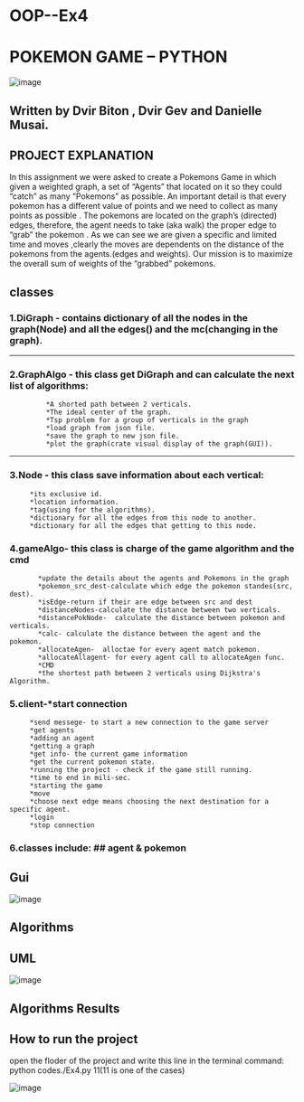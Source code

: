 
# OOP--Ex4
# POKEMON GAME – PYTHON
![image](https://user-images.githubusercontent.com/92378800/148260320-c740a7f5-ddf1-498e-bd29-94911c4e2d84.png)


## Written by Dvir Biton , Dvir Gev and Danielle Musai.

## PROJECT EXPLANATION

In this assignment  we were asked to create a Pokemons Game in which given a weighted graph, a set of “Agents” that located on it so they could “catch” as many “Pokemons” as possible.
An important detail is that every pokemon has a different value of points  and we need to collect as many points as possible .
The pokemons are located on the graph’s (directed) edges, therefore, the agent needs to take (aka walk) the proper edge to “grab” the pokemon .
As we can see we are given a specific and limited time and moves ,clearly the moves are dependents on the distance of the pokemons from the agents.(edges and weights).
Our mission is to maximize the overall sum of weights of the “grabbed” pokemons.


## classes
### 1.DiGraph - contains dictionary of all the nodes in the graph(Node) and all the edges() and the mc(changing in the graph).
----------
### 2.GraphAlgo - this class get DiGraph and can calculate the next list of algorithms:
             *A shorted path between 2 verticals.
             *The ideal center of the graph.
             *Tsp problem for a group of verticals in the graph
             *load graph from json file.
             *save the graph to new json file.
             *plot the graph(crate visual display of the graph(GUI)).
-----
### 3.Node - this class save information about each vertical:
         *its exclusive id.
         *location information.
         *tag(using for the algorithms).
         *dictionary for all the edges from this node to another.
         *dictionary for all the edges that getting to this node.

### 4.gameAlgo- this class is charge of the game algorithm and the cmd
           *update the details about the agents and Pokemons in the graph
           *pokemon_src_dest-calculate which edge the pokemon standes(src, dest).
           *isEdge-return if their are edge between src and dest
           *distanceNodes-calculate the distance between two verticals.
           *distancePokNode-  calculate the distance between pokemon and verticals.
           *calc- calculate the distance between the agent and the pokemon.
           *allocateAgen-  alloctae for every agent match pokemon.
           *allocateAllagent- for every agent call to allocateAgen func.
           *CMD
           *the shortest path between 2 verticals using Dijkstra's Algorithm.

### 5.client-*start connection
         *send messege- to start a new connection to the game server
         *get agents
         *adding an agent
         *getting a graph
         *get info- the current game information
         *get the current pokemon state.
         *running the project - check if the game still running.
         *time to end in mili-sec.
         *starting the game 
         *move
         *choose next edge means choosing the next destination for a specific agent.
         *login
         *stop connection

### 6.classes include: ## agent & pokemon

## Gui

![image](https://user-images.githubusercontent.com/92378800/148246637-1c7fe8ac-5531-4a0b-8d05-651b6a56c333.png)

## Algorithms

## UML

![image](https://user-images.githubusercontent.com/92378800/148247697-b445d322-1915-443b-a8a2-eecd0fc4496c.png)

## Algorithms Results
## How to run the project
open the floder of the project and write this line in the terminal command:
python codes./Ex4.py 11(11 is one of the cases)

![image](https://user-images.githubusercontent.com/92378800/148261828-9a3d3395-09b4-4c0e-a500-e3ff06c1ad0c.png)



